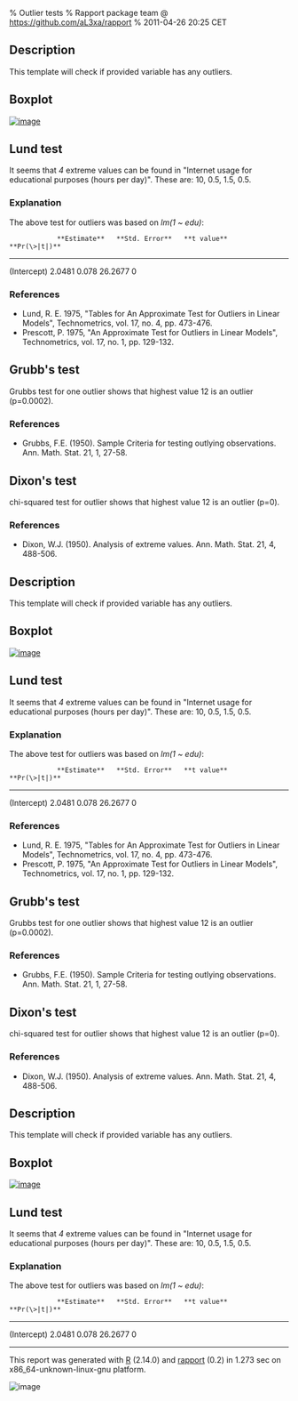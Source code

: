 % Outlier tests
% Rapport package team @ https://github.com/aL3xa/rapport
% 2011-04-26 20:25 CET

Description
-----------

This template will check if provided variable has any outliers.

Boxplot
-------

[![image](ea1797865a9d9a619be0e9c5d55d5de7.png)](ea1797865a9d9a619be0e9c5d55d5de7-hires.png)

Lund test
---------

It seems that *4* extreme values can be found in "Internet usage for
educational purposes (hours per day)". These are: 10, 0.5, 1.5, 0.5.

### Explanation

The above test for outliers was based on *lm(1 \~ edu)*:

                **Estimate**   **Std. Error**   **t value**   **Pr(\>|t|)**
  ------------- -------------- ---------------- ------------- ---------------
  (Intercept)   2.0481         0.078            26.2677       0

### References

-   Lund, R. E. 1975, "Tables for An Approximate Test for Outliers in
    Linear Models", Technometrics, vol. 17, no. 4, pp. 473-476.
-   Prescott, P. 1975, "An Approximate Test for Outliers in Linear
    Models", Technometrics, vol. 17, no. 1, pp. 129-132.

Grubb's test
------------

Grubbs test for one outlier shows that highest value 12 is an outlier
(p=0.0002).

### References

-   Grubbs, F.E. (1950). Sample Criteria for testing outlying
    observations. Ann. Math. Stat. 21, 1, 27-58.

Dixon's test
------------

chi-squared test for outlier shows that highest value 12 is an outlier
(p=0).

### References

-   Dixon, W.J. (1950). Analysis of extreme values. Ann. Math. Stat. 21,
    4, 488-506.

Description
-----------

This template will check if provided variable has any outliers.

Boxplot
-------

[![image](ea1797865a9d9a619be0e9c5d55d5de7.png)](ea1797865a9d9a619be0e9c5d55d5de7-hires.png)

Lund test
---------

It seems that *4* extreme values can be found in "Internet usage for
educational purposes (hours per day)". These are: 10, 0.5, 1.5, 0.5.

### Explanation

The above test for outliers was based on *lm(1 \~ edu)*:

                **Estimate**   **Std. Error**   **t value**   **Pr(\>|t|)**
  ------------- -------------- ---------------- ------------- ---------------
  (Intercept)   2.0481         0.078            26.2677       0

### References

-   Lund, R. E. 1975, "Tables for An Approximate Test for Outliers in
    Linear Models", Technometrics, vol. 17, no. 4, pp. 473-476.
-   Prescott, P. 1975, "An Approximate Test for Outliers in Linear
    Models", Technometrics, vol. 17, no. 1, pp. 129-132.

Grubb's test
------------

Grubbs test for one outlier shows that highest value 12 is an outlier
(p=0.0002).

### References

-   Grubbs, F.E. (1950). Sample Criteria for testing outlying
    observations. Ann. Math. Stat. 21, 1, 27-58.

Dixon's test
------------

chi-squared test for outlier shows that highest value 12 is an outlier
(p=0).

### References

-   Dixon, W.J. (1950). Analysis of extreme values. Ann. Math. Stat. 21,
    4, 488-506.

Description
-----------

This template will check if provided variable has any outliers.

Boxplot
-------

[![image](ea1797865a9d9a619be0e9c5d55d5de7.png)](ea1797865a9d9a619be0e9c5d55d5de7-hires.png)

Lund test
---------

It seems that *4* extreme values can be found in "Internet usage for
educational purposes (hours per day)". These are: 10, 0.5, 1.5, 0.5.

### Explanation

The above test for outliers was based on *lm(1 \~ edu)*:

                **Estimate**   **Std. Error**   **t value**   **Pr(\>|t|)**
  ------------- -------------- ---------------- ------------- ---------------
  (Intercept)   2.0481         0.078            26.2677       0

* * * * *

This report was generated with [R](http://www.r-project.org/) (2.14.0)
and [rapport](http://al3xa.github.com/rapport/) (0.2) in 1.273 sec on
x86\_64-unknown-linux-gnu platform.

![image](images/logo.png)
